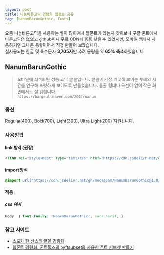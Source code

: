 ```yaml
---
layout: post
title: 나눔바른고딕 경량화 웹폰트 공유
tag: [NanumBarunGothic, Fonts]
---
```


요즘 나눔바른고딕을 사용하는 일이 많아져서 웹폰트가 있는지 찾아보니 구글 폰트에서 바른고딕은 없었고 github이나 무료 CDN에 종종 찾을 수 있었지만, 모바일 웹에서 사용하기엔 크나큰 용량이어서 직접 만들어 보았습니다.  
실사용되는 한글 및 특수문자 **3,705자**만 추려 용량을 약 **65% 축소**하였습니다.

## NanumBarunGothic

> 모바일에 최적화된 정통 고딕 글꼴입니다. 글꼴이 가장 깨끗해 보이는 두께와 자간을 연구해 또렷하게 보이도록 만들었습니다. 돌출 형태나 곡선이 없어 작은 화면에서도 잘 읽힙니다.  
`https://hangeul.naver.com/2017/nanum`

### 옵션

Regular(400), Bold(700), Light(300), Ultra Light(200) 지원됩니다.

### 사용방법

#### link 방식 (권장)

```html
<link rel="stylesheet" type="text/css" href="https://cdn.jsdelivr.net/gh/moonspam/NanumBarunGothic@1.0/nanumbarungothicsubset.css">
```

#### import 방식

```css
@import url("https://cdn.jsdelivr.net/gh/moonspam/NanumBarunGothic@1.0/nanumbarungothicsubset.css");
```

#### 적용

##### css 예시

```css
body  { font-family: 'NanumBarunGothic', sans-serif; }
```

### 참고 사이트

- [스포카 한 산스와 글꼴 경량화](https://spoqa.github.io/2015/10/14/making-spoqa-han-sans.html)
- [웹폰트 경량화: 폰트툴즈의 pyftsubset을 사용한 폰트 서브셋 만들기](https://www.44bits.io/ko/post/optimization_webfont_with_pyftsubnet)
